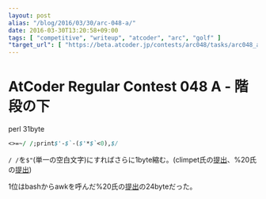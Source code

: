 ```yaml
---
layout: post
alias: "/blog/2016/03/30/arc-048-a/"
date: 2016-03-30T13:20:58+09:00
tags: [ "competitive", "writeup", "atcoder", "arc", "golf" ]
"target_url": [ "https://beta.atcoder.jp/contests/arc048/tasks/arc048_a" ]
---
```


# AtCoder Regular Contest 048 A - 階段の下

perl 31byte

``` perl
<>=~/ /;print$'-$`-($'*$`<0),$/
```

`/ /`を`$"`(単一の空白文字)にすればさらに1byte縮む。(climpet氏の[提出](https://beta.atcoder.jp/contests/arc048/submissions/653618)、%20氏の[提出](https://beta.atcoder.jp/contests/arc048/submissions/653334))

1位はbashからawkを呼んだ%20氏の[提出](https://beta.atcoder.jp/contests/arc048/submissions/653351)の24byteだった。
